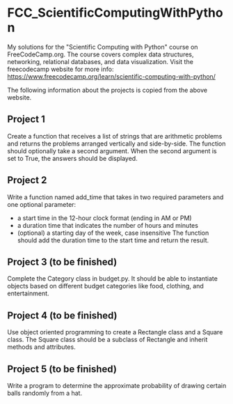 # FCC_ScientificComputingWithPython
 My solutions for the "Scientific Computing with Python" course on FreeCodeCamp.org. The course covers complex data structures, networking, relational databases, and data visualization. Visit the freecodecamp website for more info: https://www.freecodecamp.org/learn/scientific-computing-with-python/

The following information about the projects is copied from the above website.

## Project 1
Create a function that receives a list of strings that are arithmetic problems and returns the problems arranged vertically and side-by-side. The function should optionally take a second argument. When the second argument is set to True, the answers should be displayed.

## Project 2
Write a function named add_time that takes in two required parameters and one optional parameter:
- a start time in the 12-hour clock format (ending in AM or PM)
- a duration time that indicates the number of hours and minutes
- (optional) a starting day of the week, case insensitive
The function should add the duration time to the start time and return the result.

## Project 3 (to be finished)
Complete the Category class in budget.py. It should be able to instantiate objects based on different budget categories like food, clothing, and entertainment.

## Project 4 (to be finished)
Use object oriented programming to create a Rectangle class and a Square class. The Square class should be a subclass of Rectangle and inherit methods and attributes.

## Project 5 (to be finished)
Write a program to determine the approximate probability of drawing certain balls randomly from a hat.
